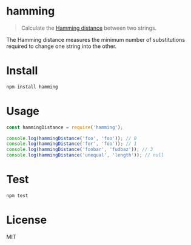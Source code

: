 # hamming

> Calculate the [Hamming distance](https://en.wikipedia.org/wiki/Hamming_distance) between two strings.

The Hamming distance measures the minimum number of substitutions required to change one string into the other.

# Install

```bash
npm install hamming
```

# Usage

```javascript
const hammingDistance = require('hamming');

console.log(hammingDistance('foo', 'foo')); // 0
console.log(hammingDistance('for', 'foo')); // 1
console.log(hammingDistance('foobar', 'fudbaz')); // 3
console.log(hammingDistance('unequal', 'length')); // null
```

# Test

```bash
npm test
```

# License

MIT
